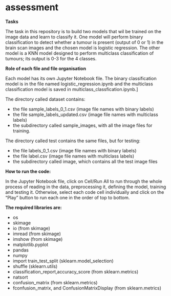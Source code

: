 # assessment
**Tasks**

The task in this repository is to build two models that wil be trained on the image data and learn to classify it. One model will perform binary classification to detect whether a tumour is present (output of 0 or 1) in the brain scan images and the chosen model is logistic regression. The other model is a KNN model designed to perform multiclass classification of tumours; its output is 0-3 for the 4 classes.

**Role of each file and file organisation**

Each model has its own Jupyter Notebook file. The binary classification model is in the file named logistic_regression.ipynb and the multiclass classification model is saved in multiclass_classfication.ipynb.]

The directory called dataset contains:

- the file sample_labels_0_1.csv (image file names with binary labels)
- the file sample_labels_updated.csv (image file names with multiclass labels)
- the subdirectory called sample_images, with all the image files for training.

The directory called test contains the same files, but for testing:

- the file labels_0_1.csv (image file names with binary labels)
- the file label.csv (image file names with multiclass labels)
- the subdirectory called image, which contains all the test image files

**How to run the code:**

In the Jupyter Notebook file, click on Cell/Run All to run through the whole process of reading in the data, preprocessing it, defining the model, training and testing it. Otherwise, select each code cell individually and click on the “Play” button to run each one in the order of top to bottom.

**The required libraries are:**

 - os
- skimage
- io (from skimage)
- imread (from skimage)
- imshow (from skimage)
- matplotlib.pyplot
- pandas
- numpy
- import train_test_split (sklearn.model_selection)
- shuffle (sklearn.utils)
- classification_report,accuracy_score (from sklearn.metrics)
- natsort
- confusion_matrix (from sklearn.metrics)
- fconfusion_matrix, and ConfusionMatrixDisplay (from sklearn.metrics)
